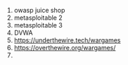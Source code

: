 1. owasp juice shop
2. metasploitable 2
3. metasploitable 3
4. DVWA
5. https://underthewire.tech/wargames
6. https://overthewire.org/wargames/
7. 